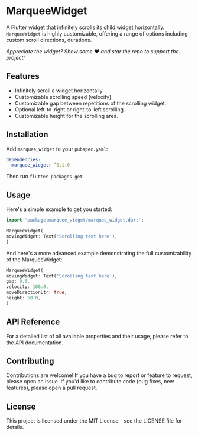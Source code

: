 # MarqueeWidget

A Flutter widget that infinitely scrolls its child widget horizontally. `MarqueeWidget` is highly customizable, offering a range of options including custom scroll directions, durations.

_Appreciate the widget? Show some ❤️ and star the repo to support the project!_

## Features

- Infinitely scroll a widget horizontally.
- Customizable scrolling speed (velocity).
- Customizable gap between repetitions of the scrolling widget.
- Optional left-to-right or right-to-left scrolling.
- Customizable height for the scrolling area.

## Installation

Add `marquee_widget` to your `pubspec.yaml`:

```yaml
dependencies:
  marquee_widget: ^0.1.0
```

Then run `flutter packages get`

## Usage

Here's a simple example to get you started:

```dart
import 'package:marquee_widget/marquee_widget.dart';

MarqueeWidget(
movingWidget: Text('Scrolling text here'),
)
```

And here's a more advanced example demonstrating the full customizability of the MarqueeWidget:

```dart
MarqueeWidget(
movingWidget: Text('Scrolling text here'),
gap: 0.5,
velocity: 100.0,
moveDirectionLtr: true,
height: 50.0,
)
```

## API Reference

For a detailed list of all available properties and their usage, please refer to the API documentation.

## Contributing

Contributions are welcome! If you have a bug to report or feature to request, please open an issue. If you'd like to contribute code (bug fixes, new features), please open a pull request.

## License

This project is licensed under the MIT License - see the LICENSE file for details.

<!-- ## Acknowledgments

Thanks to all the contributors who have helped to enhance and improve MarqueeWidget.
Inspired by the Flutter community's need for an easy-to-use, customizable marquee widget. -->
